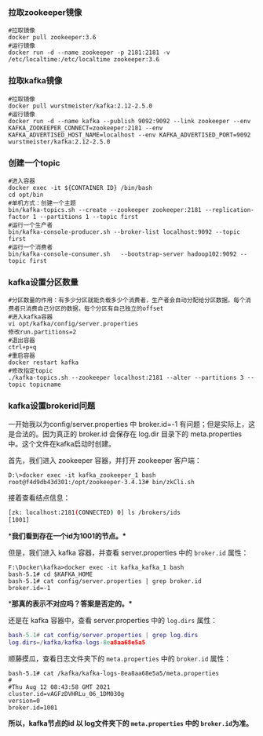 ### 拉取zookeeper镜像

```shell
#拉取镜像
docker pull zookeeper:3.6
#运行镜像
docker run -d --name zookeeper -p 2181:2181 -v /etc/localtime:/etc/localtime zookeeper:3.6
```

### 拉取kafka镜像

```shell
#拉取镜像
docker pull wurstmeister/kafka:2.12-2.5.0
#运行镜像
docker run -d --name kafka --publish 9092:9092 --link zookeeper --env KAFKA_ZOOKEEPER_CONNECT=zookeeper:2181 --env KAFKA_ADVERTISED_HOST_NAME=localhost --env KAFKA_ADVERTISED_PORT=9092 wurstmeister/kafka:2.12-2.5.0
```

### 创建一个topic

```shell
#进入容器
docker exec -it ${CONTAINER ID} /bin/bash
cd opt/bin
#单机方式：创建一个主题
bin/kafka-topics.sh --create --zookeeper zookeeper:2181 --replication-factor 1 --partitions 1 --topic first
#运行一个生产者
bin/kafka-console-producer.sh --broker-list localhost:9092 --topic first
#运行一个消费者
bin/kafka-console-consumer.sh   --bootstrap-server hadoop102:9092 --topic first
```

### kafka设置分区数量

```shell
#分区数量的作用：有多少分区就能负载多少个消费者，生产者会自动分配给分区数据，每个消费者只消费自己分区的数据，每个分区有自己独立的offset
#进入kafka容器
vi opt/kafka/config/server.properties
修改run.partitions=2
#退出容器
ctrl+p+q
#重启容器
docker restart kafka
#修改指定topic
./kafka-topics.sh --zookeeper localhost:2181 --alter --partitions 3 --topic topicname
```

### kafka设置brokerid问题

一开始我以为config/server.properties 中 broker.id=-1 有问题；但是实际上，这是合法的。因为真正的 broker.id 会保存在 log.dir 目录下的 meta.properties 中。这个文件在kafka启动时创建。

首先，我们进入 zookeeper 容器，并打开 zookeeper 客户端：

```shell
D:\>docker exec -it kafka_zookeeper_1 bash
root@f4d9db43d301:/opt/zookeeper-3.4.13# bin/zkCli.sh
```

接着查看结点信息：

```bash
[zk: localhost:2181(CONNECTED) 0] ls /brokers/ids
[1001]
```

***我们看到存在一个id为1001的节点。\***

但是，我们进入 kafka 容器，并查看 server.properties 中的 `broker.id` 属性：

```shell
F:\Docker\kafka>docker exec -it kafka_kafka_1 bash
bash-5.1# cd $KAFKA_HOME
bash-5.1# cat config/server.properties | grep broker.id
broker.id=-1
```

***那真的表示不对应吗？答案是否定的。\***

还是在 kafka 容器中，查看 server.properties 中的 `log.dirs` 属性：

```lua
bash-5.1# cat config/server.properties | grep log.dirs
log.dirs=/kafka/kafka-logs-8ea8aa68e5a5
```

顺藤摸瓜，查看日志文件夹下的 `meta.properties` 中的 `broker.id` 属性：

```shell
bash-5.1# cat /kafka/kafka-logs-8ea8aa68e5a5/meta.properties
#
#Thu Aug 12 08:43:58 GMT 2021
cluster.id=vAGFzDVHRLu_06_1DM03Og
version=0
broker.id=1001
```

**所以，kafka节点的id 以 log文件夹下的 `meta.properties` 中的 `broker.id`为准。**
